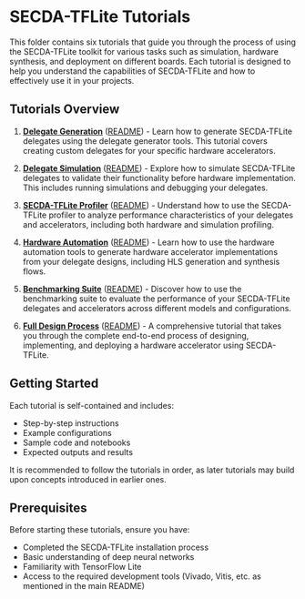 # SECDA-TFLite Tutorials

This folder contains six tutorials that guide you through the process of using the SECDA-TFLite toolkit for various tasks such as simulation, hardware synthesis, and deployment on different boards. Each tutorial is designed to help you understand the capabilities of SECDA-TFLite and how to effectively use it in your projects.

## Tutorials Overview

1. **[Delegate Generation](1_delegate_generation/)** ([README](1_delegate_generation/README.md)) - Learn how to generate SECDA-TFLite delegates using the delegate generator tools. This tutorial covers creating custom delegates for your specific hardware accelerators.

2. **[Delegate Simulation](2_delegate_simulation/)** ([README](2_delegate_simulation/README.md)) - Explore how to simulate SECDA-TFLite delegates to validate their functionality before hardware implementation. This includes running simulations and debugging your delegates.

3. **[SECDA-TFLite Profiler](3_secda_tflite_profilier/)** ([README](3_secda_tflite_profilier/README.md)) - Understand how to use the SECDA-TFLite profiler to analyze performance characteristics of your delegates and accelerators, including both hardware and simulation profiling.

4. **[Hardware Automation](4_hardware_automation/)** ([README](4_hardware_automation/README.md)) - Learn how to use the hardware automation tools to generate hardware accelerator implementations from your delegate designs, including HLS generation and synthesis flows.

5. **[Benchmarking Suite](5_benchmarking_suite/)** ([README](5_benchmarking_suite/README.md)) - Discover how to use the benchmarking suite to evaluate the performance of your SECDA-TFLite delegates and accelerators across different models and configurations.

6. **[Full Design Process](6_full_design_process/)** ([README](6_full_design_process/README.md)) - A comprehensive tutorial that takes you through the complete end-to-end process of designing, implementing, and deploying a hardware accelerator using SECDA-TFLite.

## Getting Started

Each tutorial is self-contained and includes:
- Step-by-step instructions
- Example configurations
- Sample code and notebooks
- Expected outputs and results

It is recommended to follow the tutorials in order, as later tutorials may build upon concepts introduced in earlier ones.

## Prerequisites

Before starting these tutorials, ensure you have:
- Completed the SECDA-TFLite installation process
- Basic understanding of deep neural networks
- Familiarity with TensorFlow Lite
- Access to the required development tools (Vivado, Vitis, etc. as mentioned in the main README)